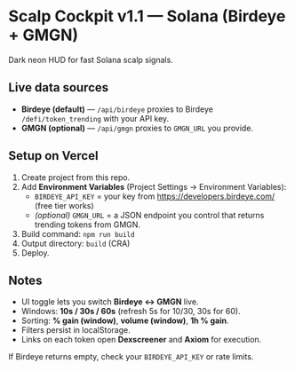 # Scalp Cockpit v1.1 — Solana (Birdeye + GMGN)

Dark neon HUD for fast Solana scalp signals.

## Live data sources
- **Birdeye (default)** — `/api/birdeye` proxies to Birdeye `/defi/token_trending` with your API key.
- **GMGN (optional)** — `/api/gmgn` proxies to `GMGN_URL` you provide.

## Setup on Vercel
1. Create project from this repo.
2. Add **Environment Variables** (Project Settings → Environment Variables):
   - `BIRDEYE_API_KEY` = your key from https://developers.birdeye.com/ (free tier works) 
   - *(optional)* `GMGN_URL` = a JSON endpoint you control that returns trending tokens from GMGN.
3. Build command: `npm run build`
4. Output directory: `build` (CRA)
5. Deploy.

## Notes
- UI toggle lets you switch **Birdeye ↔ GMGN** live.
- Windows: **10s / 30s / 60s** (refresh 5s for 10/30, 30s for 60).
- Sorting: **% gain (window)**, **volume (window)**, **1h % gain**.
- Filters persist in localStorage.
- Links on each token open **Dexscreener** and **Axiom** for execution.

If Birdeye returns empty, check your `BIRDEYE_API_KEY` or rate limits.
